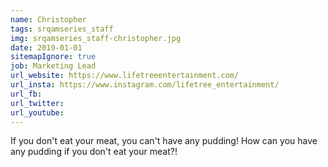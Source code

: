 ```yaml
---
name: Christopher
tags: srqamseries_staff
img: srqamseries_staff-christopher.jpg
date: 2019-01-01
sitemapIgnore: true
job: Marketing Lead
url_website: https://www.lifetreeentertainment.com/
url_insta: https://www.instagram.com/lifetree_entertainment/
url_fb:
url_twitter:
url_youtube: 
---
```

<p class="quote-text">
If you don't eat your meat, you can't have any pudding! How can you have any pudding if you don't eat your meat?!
</p>
